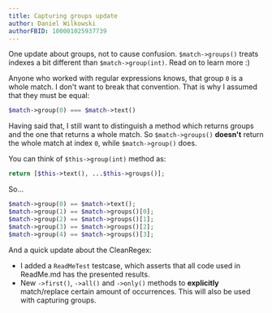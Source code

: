 ```yaml
---
title: Capturing groups update
author: Daniel Wilkowski
authorFBID: 100001025937739
---
```


One update about groups, not to cause confusion. `$match->groups()` treats indexes a bit different than `$match->group(int)`.
Read on to learn more :)

<!--truncate-->

Anyone who worked with regular expressions knows, that group `0` is a whole match. I don't want to break 
that convention. That is why I assumed that they must be equal:
```php
$match->group(0) === $match->text()
```

Having said that, I still want to distinguish a method which returns groups and the one that returns a whole match. 
So `$match->groups()` **doesn't** return the whole match at index `0`, while `$match->group()` does.

<!--truncate-->

You can think of `$this->group(int)` method as:
```php
return [$this->text(), ...$this->groups()];
```
So...
```php
$match->group(0) == $match->text();
$match->group(1) == $match->groups()[0];
$match->group(2) == $match->groups()[1];
$match->group(3) == $match->groups()[2];
$match->group(4) == $match->groups()[3];
```
And a quick update about the CleanRegex:

- I added a `ReadMeTest` testcase, which asserts that all code used in ReadMe.md has the presented results.
- New `->first()`, `->all()` and `->only()` methods to **explicitly** match/replace certain amount of occurrences. 
  This will also be used with capturing groups.
